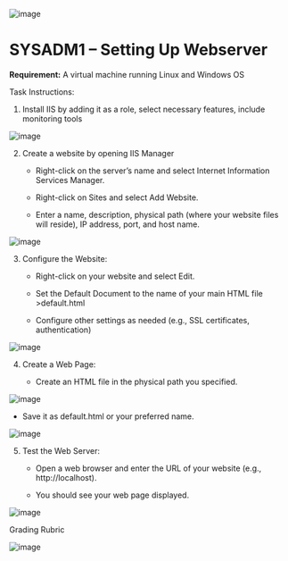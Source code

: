 ![image](https://github.com/user-attachments/assets/8d1bc3ce-9e2f-4530-bf4b-5d910e0bbde7)

# SYSADM1 – Setting Up Webserver

**Requirement:** A virtual machine running Linux and Windows OS

Task Instructions:

1. Install IIS by adding it as a role, select necessary features, include monitoring tools

![image](https://github.com/user-attachments/assets/6656b144-29f0-444b-836d-92008fd6aa54)

2. Create a website by opening IIS Manager 

   * Right-click on the server’s name and select Internet Information Services Manager.

   * Right-click on Sites and select Add Website.

   * Enter a name, description, physical path (where your website files will reside), IP address, port, and host name.

![image](https://github.com/user-attachments/assets/76d604cf-9bdf-4152-8b55-37167bb76203)

3. Configure the Website:

   * Right-click on your website and select Edit.

   * Set the Default Document to the name of your main HTML file \>default.html

   * Configure other settings as needed (e.g., SSL certificates, authentication)

![image](https://github.com/user-attachments/assets/a190d04a-4af1-402e-af4f-4b6612a5cb0e)

4. Create a Web Page:

   * Create an HTML file in the physical path you specified.

![image](https://github.com/user-attachments/assets/e82c0a76-86d5-483d-82c0-d95609e90850)

   * Save it as default.html or your preferred name.

![image](https://github.com/user-attachments/assets/0da06e4e-6250-4078-871f-a7be740921d7)

5. Test the Web Server:

   * Open a web browser and enter the URL of your website (e.g., http://localhost).

   * You should see your web page displayed.
  
![image](https://github.com/user-attachments/assets/6f99aedd-c3f1-4ec6-94ae-13a8df444863)

   Grading Rubric

![image](https://github.com/user-attachments/assets/68d5b3c2-e0a0-4dd7-9cec-89b5d2a32c32)
